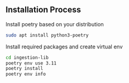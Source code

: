 ## Installation Process
Install poetry based on your distribution

```bash
sudo apt install python3-poetry
```

Install required packages and create virtual env 

```bash
cd ingestion-lib
poetry env use 3.11
poetry install
poetry env info 
```
